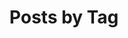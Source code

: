 ---
title: "Posts by Tag"
permalink: /tags/
layout: tags
header:
  overlay_image: /assets/images/banner/tags.jpg
  overlay_filter: 0.8
---